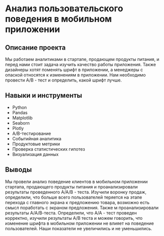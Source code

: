 # Анализ пользовательского поведения в мобильном приложении
## **Описание проекта**

Мы работаем аналитиками в стартапе, продающем продукты питания, и перед нами стоит задача изучить качество работы приложения. Также дизайнеры хотят поменять шрифт в приложении, а менеджеры с опаской относятся к изменениям в приложении. Нам необходимо провести А/В - тест и определить, какой шрифт лучше.


## **Навыки и инструменты**  

- Python
- Pandas
- Matplotlib
- Seaborn
- Plotly
- A/B-тестирование
- Событийная аналитика
- Продуктовые метрики
- Проверка статистических гипотез
- Визуализация данных

## **Выводы**

Мы провели анализ поведение клиентов в мобильном приложении стартапа, продающего продукты питания и проанализировали результаты проведенного А/А/В - теста. Изучили воронку продаж, определили, что больше всего пользователей теряется на этапе перехода с главного экрана к предложению товара, возможно есть смысл поработать с экраном предложения. Также м проанализировали результаты А/А/В-теста. Определили, что А/А - тест проведен корректно, изучили результаты А/В теста и можем говорить, что изменение шрифта в мобильном приложении не влияет на поведение пользователей. Наши показатели не увеличились и не уменьшились.

